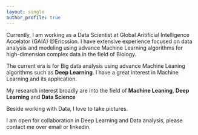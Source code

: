 ```yaml
---
layout: single
author_profile: true
---
```

Currently, I am working as a Data Scientist at Global Aritificial Intelligence Accelator (GAIA) @Ericssion. I have extensive experience focused on data analysis and modeling using advance Machine Learning algorithms for high-dimension complex data in the field of Biology.

The current era is for Big data analysis using advance Machine Leaning algorithms such as __Deep Learning__. I have a great interest in Machine Learning and its application.

My research interest broadly are into the field of
__Machine Leaning__, __Deep Learning__ and __Data Science__

Beside working with Data, I love to take pictures.

I am open for collaboration in Deep Learning and Data analysis, please contact me over email or linkedin.
